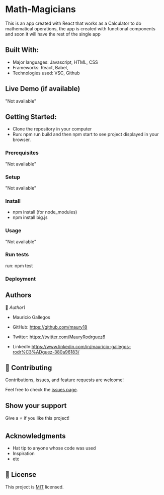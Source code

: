 # Math-Magicians

This is an app created with React that works as a Calculator to do mathematical operations, the app is created with functional components and soon it will have the rest of the single app


## Built With:

- Major languages: Javascript, HTML, CSS
- Frameworks: React, Babel,
- Technologies used: VSC, Github

## Live Demo (if available)

"Not available"

## Getting Started:
- Clone the repository in your computer
- Run: npm run build and then npm start to see project displayed in your browser.

### Prerequisites

"Not available"

### Setup

"Not available"

### Install

- npm install (for node_modules)
- npm install big.js

### Usage

"Not available"

### Run tests

run: npm test

### Deployment



## Authors

👤 *Author1*

- Mauricio Gallegos

- GitHub: https://github.com/maury18
- Twitter: https://twitter.com/MauryRodrguez6
- LinkedIn:https://www.linkedin.com/in/mauricio-gallegos-rodr%C3%ADguez-380a96183/


## 🤝 Contributing

Contributions, issues, and feature requests are welcome!

Feel free to check the [issues page](../../issues/).

## Show your support

Give a ⭐ if you like this project!

## Acknowledgments

- Hat tip to anyone whose code was used
- Inspiration
- etc

## 📝 License

This project is [MIT](./MIT.md) licensed.
